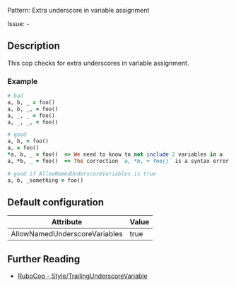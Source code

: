 Pattern: Extra underscore in variable assignment

Issue: -

## Description

This cop checks for extra underscores in variable assignment.

### Example

```ruby
# bad
a, b, _ = foo()
a, b, _, = foo()
a, _, _ = foo()
a, _, _, = foo()

# good
a, b, = foo()
a, = foo()
*a, b, _ = foo()  => We need to know to not include 2 variables in a
a, *b, _ = foo()  => The correction `a, *b, = foo()` is a syntax error

# good if AllowNamedUnderscoreVariables is true
a, b, _something = foo()
```

## Default configuration

Attribute | Value
--- | ---
AllowNamedUnderscoreVariables | true

## Further Reading

* [RuboCop - Style/TrailingUnderscoreVariable](https://rubocop.readthedocs.io/en/latest/cops_style/#styletrailingunderscorevariable)
